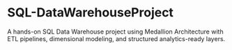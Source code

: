 # SQL-DataWarehouseProject
A hands-on SQL Data Warehouse project using Medallion Architecture with ETL pipelines, dimensional modeling, and structured analytics-ready layers.
